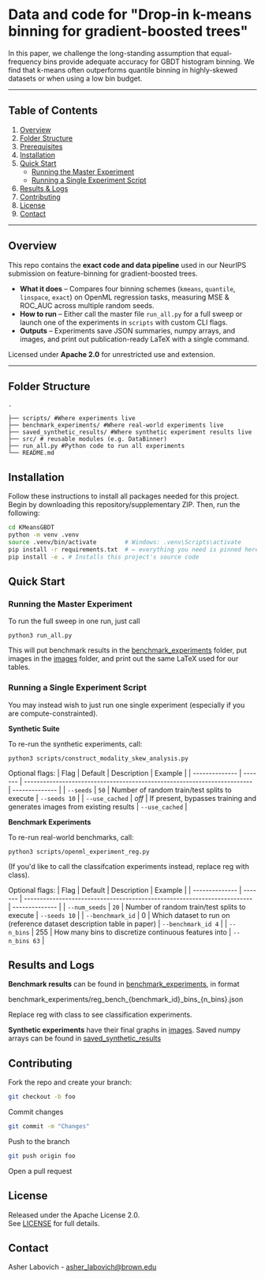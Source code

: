 # Data and code for "Drop-in k-means binning for gradient-boosted trees"

In this paper, we challenge the long-standing assumption that equal-frequency bins provide adequate accuracy for GBDT histogram binning. We find that k-means often outperforms quantile binning in highly-skewed datasets or when using a low bin budget.

---

## Table of Contents
1. [Overview](#overview)
2. [Folder Structure](#folder-structure)
3. [Prerequisites](#prerequisites)
4. [Installation](#installation)
5. [Quick Start](#quick-start)
   * [Running the Master Experiment](#running-the-master-experiment)
   * [Running a Single Experiment Script](#running-a-single-experiment-script)
6. [Results & Logs](#results--logs)
7. [Contributing](#contributing)
8. [License](#license)
9. [Contact](#contact)

---

## Overview
This repo contains the **exact code and data pipeline** used in our NeurIPS submission on feature-binning for gradient-boosted trees.

* **What it does** – Compares four binning schemes (`kmeans`, `quantile`, `linspace`, `exact`) on OpenML regression tasks, measuring MSE & ROC_AUC across multiple random seeds.
* **How to run** – Either call the master file `run_all.py` for a full sweep or launch one of the experiments in `scripts` with custom CLI flags.
* **Outputs** – Experiments save JSON summaries, numpy arrays, and images, and print out publication-ready LaTeX with a single command.

Licensed under **Apache 2.0** for unrestricted use and extension.


---

## Folder Structure
```text
.

├── scripts/ #Where experiments live
├── benchmark_experiments/ #Where real-world experiments live
├── saved_synthetic_results/ #Where synthetic experiment results live
├── src/ # reusable modules (e.g. DataBinner)
├── run_all.py #Python code to run all experiments
└── README.md
```

## Installation
Follow these instructions to install all packages needed for this project. Begin by downloading this repository/supplementary ZIP. Then, run the following:
```bash
cd KMeansGBDT
python -m venv .venv
source .venv/bin/activate        # Windows: .venv\Scripts\activate
pip install -r requirements.txt  # ← everything you need is pinned here
pip install -e . # Installs this project's source code
```

## Quick Start
### Running the Master Experiment
To run the full sweep in one run, just call 

```python3
python3 run_all.py
```

This will put benchmark results in the [benchmark_experiments](benchmark_experiments) folder, put images in the [images](images) folder, and print out the same LaTeX used for our tables.

### Running a Single Experiment Script
You may instead wish to just run one single experiment (especially if you are compute-constrainted). 

**Synthetic Suite**

To re-run the synthetic experiments, call:

```python3
python3 scripts/construct_modality_skew_analysis.py
```

Optional flags:
| Flag           | Default | Description                                                              | Example        |
| -------------- | ------- | ------------------------------------------------------------------------ | -------------- |
| `--seeds`      | `50`    | Number of random train/test splits to execute                            | `--seeds 10`   |
| `--use_cached` | *off*   | If present, bypasses training and generates images from existing results | `--use_cached` |

**Benchmark Experiments**

To re-run real-world benchmarks, call:
```python3
python3 scripts/openml_experiment_reg.py
```

(If you'd like to call the classifcation experiments instead, replace reg with class).

Optional flags:
| Flag           | Default | Description                                                              | Example        |
| -------------- | ------- | ------------------------------------------------------------------------ | -------------- |
| `--num_seeds`      | `20`    | Number of random train/test splits to execute                            | `--seeds 10`   |
| `--benchmark_id` | 0   | Which dataset to run on (reference dataset description table in paper) | `--benchmark_id 4` |
| `--n_bins` | 255   | How many bins to discretize continuous features into | `--n_bins 63` |

## Results and Logs
**Benchmark results** can be found in [benchmark_experiments](benchmark_experiments), in format 

benchmark_experiments/reg_bench_{benchmark_id}\_bins\_{n_bins}.json

Replace reg with class to see classification experiments.

**Synthetic experiments** have their final graphs in [images](images). Saved numpy arrays can be found in [saved_synthetic_results](saved_synthetic_results)


## Contributing
Fork the repo and create your branch:
```bash 
git checkout -b foo
```
Commit changes
```bash
git commit -m "Changes"
```

Push to the branch
```bash
git push origin foo
```

Open a pull request

## License
Released under the Apache License 2.0.  
See [LICENSE](./LICENSE) for full details.

## Contact
Asher Labovich - asher_labovich@brown.edu